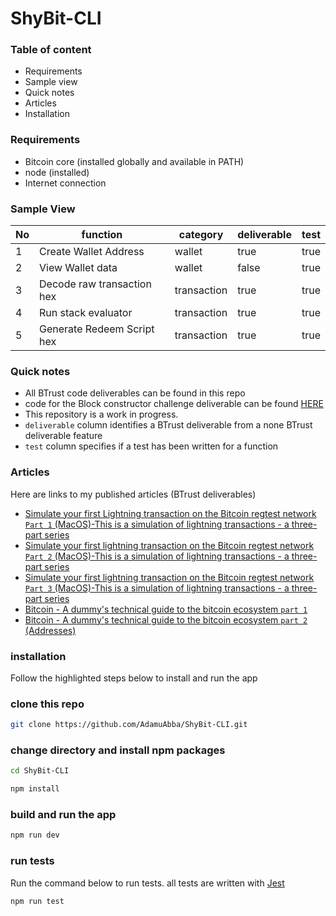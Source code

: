 # ShyBit-CLI

### Table of content

- Requirements
- Sample view
- Quick notes
- Articles
- Installation

### Requirements

- Bitcoin core (installed globally and available in PATH)
- node (installed)
- Internet connection

### Sample View

| No  | function                   | category    | deliverable | test |
| --- | -------------------------- | ----------- | ----------- | ---- |
| 1   | Create Wallet Address      | wallet      | true        | true |
| 2   | View Wallet data           | wallet      | false       | true |
| 3   | Decode raw transaction hex | transaction | true        | true |
| 4   | Run stack evaluator        | transaction | true        | true |
| 5   | Generate Redeem Script hex | transaction | true        | true |

### Quick notes

- All BTrust code deliverables can be found in this repo
- code for the Block constructor challenge deliverable can be found [HERE](./src/block%20constructor%20challenge/)
- This repository is a work in progress.
- `deliverable` column identifies a BTrust deliverable from a none BTrust deliverable feature
- `test` column specifies if a test has been written for a function

### Articles

Here are links to my published articles (BTrust deliverables)

- [Simulate your first Lightning transaction on the Bitcoin regtest network `Part 1` (MacOS)-This is a simulation of lightning transactions - a three-part series](https://dev.to/shytypes1028/simulate-your-first-lightning-transaction-on-the-bitcoin-regtest-network-part-1-macos-4o3c)
- [Simulate your first lightning transaction on the Bitcoin regtest network `Part 2` (MacOS)-This is a simulation of lightning transactions - a three-part series](https://dev.to/shytypes1028/simulate-your-first-lightning-transaction-on-the-bitcoin-regtest-network-part-2-macos-2el0)
- [Simulate your first lightning transaction on the Bitcoin regtest network `Part 3` (MacOS)-This is a simulation of lightning transactions - a three-part series](https://dev.to/shytypes1028/simulate-your-first-lightning-transaction-on-the-bitcoin-regtest-network-part-3-macos-4b22)
- [Bitcoin - A dummy's technical guide to the bitcoin ecosystem `part 1`](https://dev.to/shytypes1028/bitcoin-a-dummys-technical-guide-to-the-bitcoin-ecosystem-part-1-oje)
- [Bitcoin - A dummy's technical guide to the bitcoin ecosystem `part 2` (Addresses)](https://dev.to/shytypes1028/bitcoin-a-dummys-technical-guide-to-the-bitcoin-ecosystem-part-2-addresses-2i0a)

### installation

Follow the highlighted steps below to install and run the app

### clone this repo

```bash
git clone https://github.com/AdamuAbba/ShyBit-CLI.git
```

### change directory and install npm packages

```bash
cd ShyBit-CLI
```

```bash
npm install
```

### build and run the app

```bash
npm run dev
```

### run tests

Run the command below to run tests. all tests are written with [Jest](https://jestjs.io/)

```bash
npm run test
```
